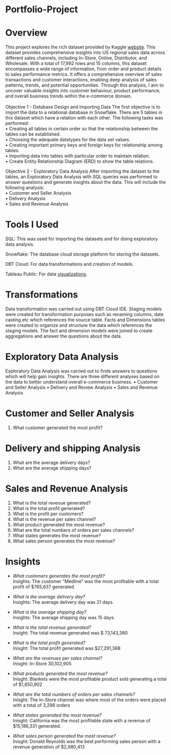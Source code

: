 # Portfolio-Project
# Overview

This project explores the rich dataset provided by Kaggle [website](https://www.kaggle.com/datasets/talhabu/us-regional-sales-data). This dataset provides comprehensive insights into US regional sales data across different sales channels, including In-Store, Online, Distributor, and Wholesale. With a total of 17,992 rows and 15 columns, this dataset encompasses a wide range of information, from order and product details to sales performance metrics. It offers a comprehensive overview of sales transactions and customer interactions, enabling deep analysis of sales patterns, trends, and potential opportunities. Through this analysis, I aim to uncover valuable insights into customer behaviour, product performance, and overall business trends within the e-commerce domain. <br />
<br />
Objective 1 - Database Design and Importing Data
The first objective is to import the data to a relational database in Snowflake. There are 5 tables in this dataset which have a relation with each other. The following tasks was performed: <br />
•	Creating all tables in certain order so that the relationship between the tables can be established. <br />
•	Choosing the adequate datatypes for the data set values. <br />
•	Creating important primary keys and foreign keys for relationship among tables. <br />
•	Importing data into tables with particular order to maintain relation. <br />
•	Create Entity Relationship Diagram (ERD) to show the table relations. <br />

Objective 2 - Exploratory Data Analysis
After importing the dataset to the tables, an Exploratory Data Analysis with SQL queries was performed to answer questions and generate insights about the data. This will include the following analysis: <br />
•	Customer and Seller Analysis <br />
•	Delivery Analysis <br />
•	Sales and Revenue Analysis <br />

# Tools I Used
SQL: This was used for importing the datasets and for doing exploratory data analysis. <br />

Snowflake: The database cloud storage platform for storing the datasets. <br />

DBT Cloud: For data transformations and creation of models. <br />

Tableau Public: For data [visualizations](https://public.tableau.com/app/profile/omorede.iguma/viz/USREGIONALSALESDASHBOARD_2024/Dashboard). <br />

# Transformations
Data transformation was carried out using DBT Cloud IDE. Staging models were created for transformation purposes such as renaming columns, date casting etc which references the source table. Facts and Dimensions tables were created to organize and structure the data which references the staging models. The fact and dimension models were joined to create aggregations and answer the questions about the data.
# Exploratory Data Analysis
Exploratory Data Analysis was carried out to finds answers to questions which will help gain insights. There are three different analyses based on the data to better understand overall e-commerce business.
•	Customer and Seller Analysis
•	Delivery and Review Analysis
•	Sales and Revenue Analysis 
# Customer and Seller Analysis
1.	What customer generated the most profit?
# Delivery and shipping Analysis
1.	What are the average delivery days?
2.	What are the average shipping days?
# Sales and Revenue Analysis 
1.	What is the total revenue generated?
2.	What is the total profit generated?
3.	What is the profit per customers?
4.	What is the revenue per sales channel?
5.	What product generated the most revenue?
6.	What are the total numbers of orders per sales channels?
7.	What states generates the most revenue?
8.	What sales person generates the most revenue?

# Insights
* _What customers generates the most profit?_ <br />
Insights: The customer “Medline” was the most profitable with a total profit of $765,837 generated.

* _What is the average delivery day?_ <br />
Insights:	The average delivery day was 21 days.

* _What is the average shipping day?_ <br />
Insights:	The average shipping day was 15 days.

* _What is the total revenue generated?_ <br />
Insight: The total revenue generated was $ 73,143,380

* _What is the total profit generated?_ <br />
Inisght: The total profit generated was $27,291,388

* _What are the revenues per sales channel?_ <br />
Inisght: 
In-Store	30,102,905

* _What products generated the most revenue?_ <br />
Inisght: Blankets were the most profitable product sold generating a total of	$1,650,902


* _What are the total numbers of orders per sales channels?_ <br />
Inisght: The In-Store channel was where most of the orders were placed with a total of 3,298 orders

* _What states generated the most revenue?_ <br />
Inisght: California was the most profitable state with a revenue of $15,186,331 generated.

* _What sales person generated the most revenue?_ <br />
Inisght: Donald Reynolds was the best performing sales person with a revenue generation of $2,980,413


